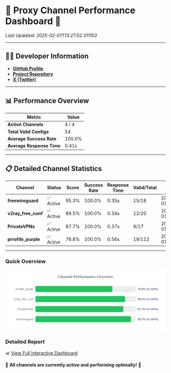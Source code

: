 # 🌟 Proxy Channel Performance Dashboard 🌟

_Last Updated: 2025-02-01T13:27:02.311153_

---

## 👩‍💻 Developer Information

- **[GitHub Profile](https://github.com/4n0nymou3)**  
- **[Project Repository](https://github.com/4n0nymou3/multi-proxy-config-fetcher)**  
- **[X (Twitter)](https://x.com/4n0nymou3)**  

---

## 📊 Performance Overview

| Metric                | Value       |
|-----------------------|-------------|
| **Active Channels**   | 4 / 4       |
| **Total Valid Configs** | 54          |
| **Average Success Rate** | 100.0%      |
| **Average Response Time** | 0.41s       |

---

## 📋 Detailed Channel Statistics

| Channel          | Status     | Score  | Success Rate | Response Time | Valid/Total | Last Success               |
|------------------|------------|--------|--------------|---------------|-------------|----------------------------|
| **freewireguard**  | ✅ Active  | 95.3%  | 100.0% | 0.35s         | 15/18       | 2025-02-01T13:27:02.309791 |
| **v2ray_free_conf**  | ✅ Active  | 89.5%  | 100.0% | 0.34s         | 12/20       | 2025-02-01T13:27:01.533178 |
| **PrivateVPNs**  | ✅ Active  | 87.7%  | 100.0% | 0.37s         | 9/17       | 2025-02-01T13:27:01.936525 |
| **prrofile_purple**  | ✅ Active  | 76.8%  | 100.0% | 0.56s         | 18/112       | 2025-02-01T13:27:01.137208 |

---

### Quick Overview
<div align="center">
  <a href="https://raw.githubusercontent.com/nullluser/NullRepo/refs/heads/main/assets/channel_stats_chart.svg">
    <img src="https://raw.githubusercontent.com/nullluser/NullRepo/refs/heads/main/assets/channel_stats_chart.svg" alt="Source Performance Statistics" width="800">
  </a>
</div>

### Detailed Report
📊 [View Full Interactive Dashboard](https://htmlpreview.github.io/?https://github.com/nullluser/NullRepo/blob/main/assets/performance_report.html)

🎉 **All channels are currently active and performing optimally!** 🎉
